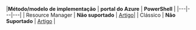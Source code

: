 |**Método/modelo de implementação** | **portal do Azure** | **PowerShell** | |---|---|---| | Resource Manager | **Não suportado** | [Artigo](../articles/expressroute/expressroute-howto-coexist-resource-manager.md)| | Clássico | **Não Suportado** | [Artigo](../articles/expressroute/expressroute-howto-coexist-classic.md) |